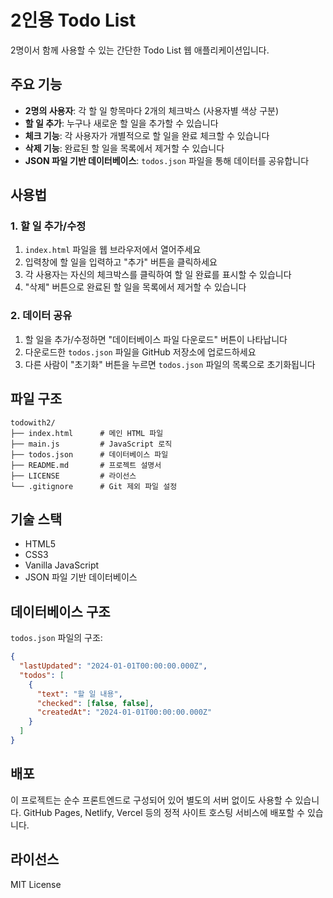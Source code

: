 # 2인용 Todo List

2명이서 함께 사용할 수 있는 간단한 Todo List 웹 애플리케이션입니다.

## 주요 기능

- **2명의 사용자**: 각 할 일 항목마다 2개의 체크박스 (사용자별 색상 구분)
- **할 일 추가**: 누구나 새로운 할 일을 추가할 수 있습니다
- **체크 기능**: 각 사용자가 개별적으로 할 일을 완료 체크할 수 있습니다
- **삭제 기능**: 완료된 할 일을 목록에서 제거할 수 있습니다
- **JSON 파일 기반 데이터베이스**: `todos.json` 파일을 통해 데이터를 공유합니다

## 사용법

### 1. 할 일 추가/수정
1. `index.html` 파일을 웹 브라우저에서 열어주세요
2. 입력창에 할 일을 입력하고 "추가" 버튼을 클릭하세요
3. 각 사용자는 자신의 체크박스를 클릭하여 할 일 완료를 표시할 수 있습니다
4. "삭제" 버튼으로 완료된 할 일을 목록에서 제거할 수 있습니다

### 2. 데이터 공유
1. 할 일을 추가/수정하면 "데이터베이스 파일 다운로드" 버튼이 나타납니다
2. 다운로드한 `todos.json` 파일을 GitHub 저장소에 업로드하세요
3. 다른 사람이 "초기화" 버튼을 누르면 `todos.json` 파일의 목록으로 초기화됩니다

## 파일 구조

```
todowith2/
├── index.html      # 메인 HTML 파일
├── main.js         # JavaScript 로직
├── todos.json      # 데이터베이스 파일
├── README.md       # 프로젝트 설명서
├── LICENSE         # 라이선스
└── .gitignore      # Git 제외 파일 설정
```

## 기술 스택

- HTML5
- CSS3
- Vanilla JavaScript
- JSON 파일 기반 데이터베이스

## 데이터베이스 구조

`todos.json` 파일의 구조:
```json
{
  "lastUpdated": "2024-01-01T00:00:00.000Z",
  "todos": [
    {
      "text": "할 일 내용",
      "checked": [false, false],
      "createdAt": "2024-01-01T00:00:00.000Z"
    }
  ]
}
```

## 배포

이 프로젝트는 순수 프론트엔드로 구성되어 있어 별도의 서버 없이도 사용할 수 있습니다. 
GitHub Pages, Netlify, Vercel 등의 정적 사이트 호스팅 서비스에 배포할 수 있습니다.

## 라이선스

MIT License 